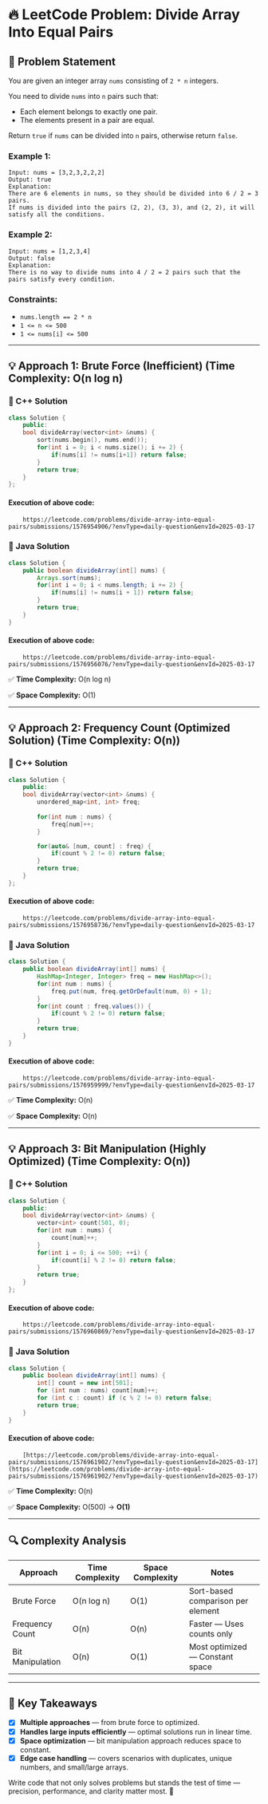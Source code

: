 # 🔥 LeetCode Problem: Divide Array Into Equal Pairs

## 📌 Problem Statement

You are given an integer array `nums` consisting of `2 * n` integers.

You need to divide `nums` into `n` pairs such that:

- Each element belongs to exactly one pair.
- The elements present in a pair are equal.

Return `true` if `nums` can be divided into `n` pairs, otherwise return `false`.

### Example 1:

```plaintext
Input: nums = [3,2,3,2,2,2]
Output: true
Explanation: 
There are 6 elements in nums, so they should be divided into 6 / 2 = 3 pairs.
If nums is divided into the pairs (2, 2), (3, 3), and (2, 2), it will satisfy all the conditions.
```

### Example 2:

```plaintext
Input: nums = [1,2,3,4]
Output: false
Explanation: 
There is no way to divide nums into 4 / 2 = 2 pairs such that the pairs satisfy every condition.
```

### Constraints:

- `nums.length == 2 * n`
- `1 <= n <= 500`
- `1 <= nums[i] <= 500`

---

## 💡 Approach 1: Brute Force (Inefficient) (Time Complexity: O(n log n)

### 🔧 C++ Solution

```cpp
class Solution {
    public:
    bool divideArray(vector<int> &nums) {
        sort(nums.begin(), nums.end());
        for(int i = 0; i < nums.size(); i += 2) {
            if(nums[i] != nums[i+1]) return false;
        }
        return true;
    }
};
```

#### Execution of above code:
```link
    https://leetcode.com/problems/divide-array-into-equal-pairs/submissions/1576954906/?envType=daily-question&envId=2025-03-17
```

### 🔧 Java Solution

```java
class Solution {
    public boolean divideArray(int[] nums) {
        Arrays.sort(nums);
        for(int i = 0; i < nums.length; i += 2) {
            if(nums[i] != nums[i + 1]) return false;
        }
        return true;
    }
}
```

#### Execution of above code:
```link
    https://leetcode.com/problems/divide-array-into-equal-pairs/submissions/1576956076/?envType=daily-question&envId=2025-03-17
```

✅ **Time Complexity:** O(n log n)

✅ **Space Complexity:** O(1)

---

## 💡 Approach 2: Frequency Count (Optimized Solution) (Time Complexity: O(n))

### 🔧 C++ Solution

```cpp
class Solution {
    public:
    bool divideArray(vector<int> &nums) {
        unordered_map<int, int> freq;
    
        for(int num : nums) {
            freq[num]++;
        }

        for(auto& [num, count] : freq) {
            if(count % 2 != 0) return false;
        }
        return true;
    }
};
```

#### Execution of above code:
```link
    https://leetcode.com/problems/divide-array-into-equal-pairs/submissions/1576958736/?envType=daily-question&envId=2025-03-17
```

### 🔧 Java Solution

```java
class Solution {
    public boolean divideArray(int[] nums) {
        HashMap<Integer, Integer> freq = new HashMap<>();
        for(int num : nums) {
            freq.put(num, freq.getOrDefault(num, 0) + 1);
        }
        for(int count : freq.values()) {
            if(count % 2 != 0) return false;
        }
        return true;
    }
}
```

#### Execution of above code:
```link
    https://leetcode.com/problems/divide-array-into-equal-pairs/submissions/1576959999/?envType=daily-question&envId=2025-03-17
```

✅ **Time Complexity:** O(n)

✅ **Space Complexity:** O(n)

---

## 💡 Approach 3: Bit Manipulation (Highly Optimized) (Time Complexity: O(n))

### 🔧 C++ Solution

```cpp
class Solution {
    public:
    bool divideArray(vector<int> &nums) {
        vector<int> count(501, 0);
        for(int num : nums) {
            count[num]++;
        }
        for(int i = 0; i <= 500; ++i) {
            if(count[i] % 2 != 0) return false;
        }
        return true;
    }
};
```

#### Execution of above code:
```link
    https://leetcode.com/problems/divide-array-into-equal-pairs/submissions/1576960869/?envType=daily-question&envId=2025-03-17
```

### 🔧 Java Solution

```java
class Solution {
    public boolean divideArray(int[] nums) {
        int[] count = new int[501];
        for (int num : nums) count[num]++;
        for (int c : count) if (c % 2 != 0) return false;
        return true;
    }
}
```

#### Execution of above code:
```link
    [https://leetcode.com/problems/divide-array-into-equal-pairs/submissions/1576961902/?envType=daily-question&envId=2025-03-17](https://leetcode.com/problems/divide-array-into-equal-pairs/submissions/1576961902/?envType=daily-question&envId=2025-03-17)
```

✅ **Time Complexity:** O(n)

✅ **Space Complexity:** O(500) → **O(1)**

---

## 🔍 Complexity Analysis

| Approach              | Time Complexity | Space Complexity | Notes                              |
| --------------------- | ---------------- | ---------------- | ---------------------------------- |
| Brute Force           | O(n log n)       | O(1)             | Sort-based comparison per element  |
| Frequency Count       | O(n)             | O(n)             | Faster — Uses counts only        |
| Bit Manipulation      | O(n)             | O(1)             | Most optimized — Constant space  |

---

## 🏅 Key Takeaways

- [x] **Multiple approaches** — from brute force to optimized.
- [x] **Handles large inputs efficiently** — optimal solutions run in linear time.
- [x] **Space optimization** — bit manipulation approach reduces space to constant.
- [x] **Edge case handling** — covers scenarios with duplicates, unique numbers, and small/large arrays.

Write code that not only solves problems but stands the test of time — precision, performance, and clarity matter most. 🎯
